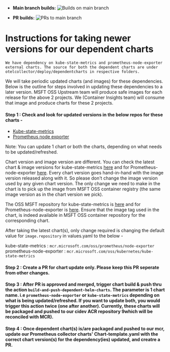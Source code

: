 - **Main branch builds:** ![Builds on main branch](https://github.com/Azure/prometheus-collector/actions/workflows/build-and-push-image-and-chart.yml/badge.svg?branch=main&event=push)

- **PR builds:** ![PRs to main branch](https://github.com/Azure/prometheus-collector/actions/workflows/build-and-push-image-and-chart.yml/badge.svg?branch=main&event!=push)


# Instructions for taking newer versions for our dependent charts

    We have dependency on kube-state-metrics and prometheus-node-exporter external charts. The source for both the dependent charts are under otelcollector/deploy/dependentcharts in respective folders.
We will take periodic updated charts (and images) for these dependencies. Below is the outline for steps involved in updating these dependencies to a later version. MSFT OSS Upstream team will produce safe images for each release for the above 2 projects. We (Container Insights team) will consume that image and produce charts for these 2 projects.

#### Step 1 : Check and look for updated versions in the below repos for these charts -
 - [Kube-state-metrics](https://github.com/prometheus-community/helm-charts/blob/main/charts/kube-state-metrics)
 - [Prometheus node exporter](https://github.com/prometheus-community/helm-charts/blob/main/charts/prometheus-node-exporter/)

Note: You can update 1 chart or both the charts, depending on what needs to be updated/refreshed.

Chart version and image version are different. You can check the latest chart & image versions for kube-state-metrics [here](https://github.com/kubernetes/kube-state-metrics/) and for Prometheus-node-exporter [here](https://github.com/prometheus/node_exporter/). Every chart version goes hand-in-hand with the image version released along with it. So please don't change the image version used by any given chart version. The only change we need to make in the chart is to pick up the image from MSFT OSS container registry (the same image version as in the chart version we pick).

The OSS MSFT repository for kube-state-metrics is [here](https://azcuindexer.azurewebsites.net/repositories/oss/kubernetes/kube-state-metrics) and for Prometheus-node-exporter is [here](https://azcuindexer.azurewebsites.net/repositories/oss/prometheus/node-exporter). Ensure that the image tag used in the chart, is indeed available in MSFT OSS container repository for the corresponding chart.

After taking the latest chart(s), only change required is changing the default value for `image.repository` in values.yaml to the below -

kube-state-metrics       : `mcr.microsoft.com/oss/prometheus/node-exporter`
prometheus-node-exporter : `mcr.microsoft.com/oss/kubernetes/kube-state-metrics`
  
#### Step 2 : Create a PR for chart update only. Please keep this PR seperate from other changes.
#### Step 3 : After PR is approved and merged, trigger chart build & push thru the action `build-and-push-dependent-helm-charts`. The parameter is 1 chart name. i.e `prometheus-node-exporter` or `kube-state-metrics` depending on what is being updated/refreshed. If you want to update both, you would trigger this action twice (one after another). Currently, these charts will be packaged and pushed to our cidev ACR repository 9which will be reconciled with MCR).
#### Step 4 : Once dependent chart(s) is/are packaged and pushed to our mcr, update our Prometheus collector charts' Chart-template.yaml with the correct chart version(s) for the dependency(ies) updated, and creatre a PR.
